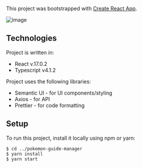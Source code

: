 This project was bootstrapped with [Create React App](https://github.com/facebook/create-react-app).

![image](https://user-images.githubusercontent.com/35080007/139331310-5cf55152-9844-4dcf-bc38-8b9933a04c72.png)

## Technologies
Project is written in:
* React v.17.0.2
* Typescript v4.1.2

Project uses the following libraries:
* Semantic UI - for UI components/styling
* Axios - for API
* Prettier - for code formatting

## Setup
To run this project, install it locally using npm or yarn:

```
$ cd ../pokemon-guide-manager
$ yarn install
$ yarn start
```
